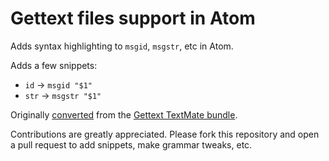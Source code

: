 # Gettext files support in Atom

Adds syntax highlighting to `msgid`, `msgstr`, etc in Atom.

Adds a few snippets:

* `id` -> `msgid "$1"`
* `str` -> `msgstr "$1"`

Originally [converted](http://atom.io/docs/latest/converting-a-text-mate-bundle)
from the [Gettext TextMate bundle](https://github.com/textmate/gettext.tmbundle).

Contributions are greatly appreciated. Please fork this repository and open a
pull request to add snippets, make grammar tweaks, etc.
